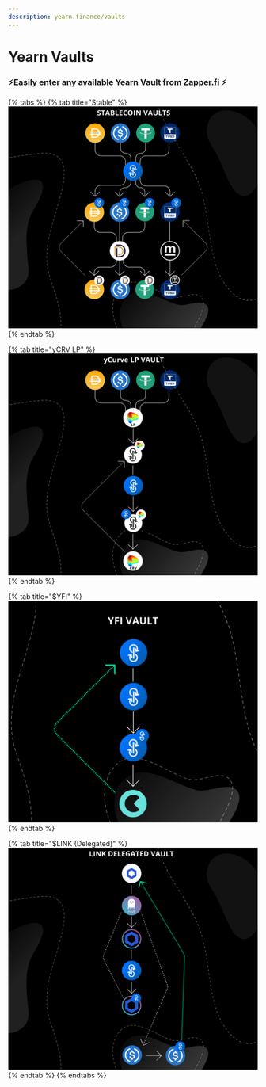 ```yaml
---
description: yearn.finance/vaults
---
```


# Yearn Vaults

### ⚡️Easily enter any available Yearn Vault from [Zapper.fi](https://zapper.fi) ⚡️

{% tabs %}
{% tab title="Stable" %}
![](../../.gitbook/assets/stable-vaults.png)
{% endtab %}

{% tab title="yCRV LP" %}
![](../../.gitbook/assets/ycrv-vault.png)
{% endtab %}

{% tab title="$YFI" %}
![](../../.gitbook/assets/yfi-vault%20%281%29.png)
{% endtab %}

{% tab title="$LINK \(Delegated\)" %}
![](../../.gitbook/assets/link-vault%20%283%29.png)
{% endtab %}
{% endtabs %}

